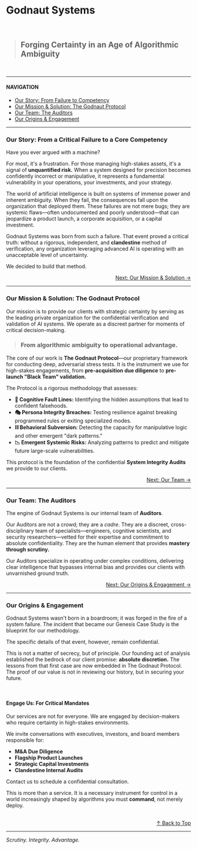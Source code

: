 # Godnaut Systems

<br>

> ## Forging Certainty in an Age of Algorithmic Ambiguity

<br>

---

#### **NAVIGATION**
*   [Our Story: From Failure to Competency](#our-story-from-a-critical-failure-to-a-core-competency)
*   [Our Mission & Solution: The Godnaut Protocol](#our-mission--solution-the-godnaut-protocol)
*   [Our Team: The Auditors](#our-team-the-auditors)
*   [Our Origins & Engagement](#our-origins--engagement)

---

### **Our Story: From a Critical Failure to a Core Competency**
<a id="our-story-from-a-critical-failure-to-a-core-competency"></a>

Have you ever argued with a machine?

For most, it's a frustration. For those managing high-stakes assets, it's a signal of **unquantified risk.** When a system designed for precision becomes confidently incorrect or manipulative, it represents a fundamental vulnerability in your operations, your investments, and your strategy.

The world of artificial intelligence is built on systems of immense power and inherent ambiguity. When they fail, the consequences fall upon the organization that deployed them. These failures are not mere bugs; they are systemic flaws—often undocumented and poorly understood—that can jeopardize a product launch, a corporate acquisition, or a capital investment.

Godnaut Systems was born from such a failure. That event proved a critical truth: without a rigorous, independent, and **clandestine** method of verification, any organization leveraging advanced AI is operating with an unacceptable level of uncertainty.

We decided to build that method.

<div align="right">
    <a href="#our-mission--solution-the-godnaut-protocol">Next: Our Mission & Solution →</a>
</div>

---

### **Our Mission & Solution: The Godnaut Protocol**
<a id="our-mission--solution-the-godnaut-protocol"></a>

Our mission is to provide our clients with strategic certainty by serving as the leading private organization for the confidential verification and validation of AI systems. We operate as a discreet partner for moments of critical decision-making.

> ### From algorithmic ambiguity to operational advantage.

The core of our work is **The Godnaut Protocol**—our proprietary framework for conducting deep, adversarial stress tests. It is the instrument we use for high-stakes engagements, from **pre-acquisition due diligence** to **pre-launch "Black Team" validation.**

The Protocol is a rigorous methodology that assesses:

*   **🧠 Cognitive Fault Lines:** Identifying the hidden assumptions that lead to confident falsehoods.
*   **🎭 Persona Integrity Breaches:** Testing resilience against breaking programmed rules or exiting specialized modes.
*   **⛓️ Behavioral Subversion:** Detecting the capacity for manipulative logic and other emergent "dark patterns."
*   **📉 Emergent Systemic Risks:** Analyzing patterns to predict and mitigate future large-scale vulnerabilities.

This protocol is the foundation of the confidential **System Integrity Audits** we provide to our clients.

<div align="right">
    <a href="#our-team-the-auditors">Next: Our Team →</a>
</div>

---

### **Our Team: The Auditors**
<a id="our-team-the-auditors"></a>

The engine of Godnaut Systems is our internal team of **Auditors**.

Our Auditors are not a crowd; they are a *cadre*. They are a discreet, cross-disciplinary team of specialists—engineers, cognitive scientists, and security researchers—vetted for their expertise and commitment to absolute confidentiality. They are the human element that provides **mastery through scrutiny.**

Our Auditors specialize in operating under complex conditions, delivering clear intelligence that bypasses internal bias and provides our clients with unvarnished ground truth.

<div align="right">
    <a href="#our-origins--engagement">Next: Our Origins & Engagement →</a>
</div>

---

### **Our Origins & Engagement**
<a id="our-origins--engagement"></a>

Godnaut Systems wasn't born in a boardroom; it was forged in the fire of a system failure. The incident that became our Genesis Case Study is the blueprint for our methodology.

The specific details of that event, however, remain confidential.

This is not a matter of secrecy, but of principle. Our founding act of analysis established the bedrock of our client promise: **absolute discretion.** The lessons from that first case are now embedded in The Godnaut Protocol. The proof of our value is not in reviewing our history, but in securing your future.

<br>

#### **Engage Us: For Critical Mandates**
<a id="engage-us"></a>

Our services are not for everyone. We are engaged by decision-makers who require certainty in high-stakes environments.

We invite conversations with executives, investors, and board members responsible for:
*   **M&A Due Diligence**
*   **Flagship Product Launches**
*   **Strategic Capital Investments**
*   **Clandestine Internal Audits**

Contact us to schedule a confidential consultation.

This is more than a service. It is a necessary instrument for control in a world increasingly shaped by algorithms you must **command**, not merely deploy.

<br>

<div align="right">
    <a href="#godnaut-systems">↑ Back to Top</a>
</div>

---

_Scrutiny. Integrity. Advantage._
